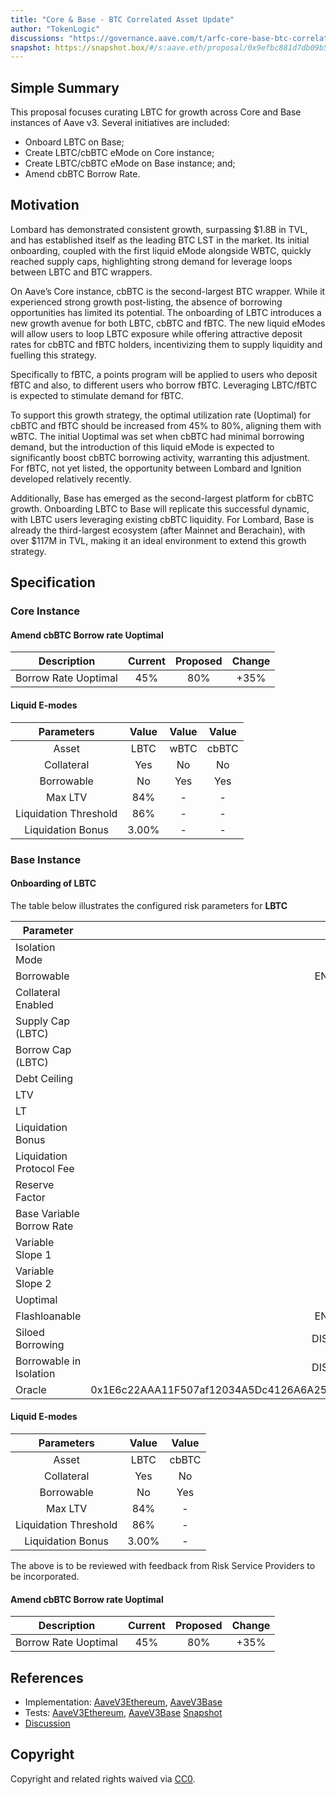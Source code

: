 ```yaml
---
title: "Core & Base - BTC Correlated Asset Update"
author: "TokenLogic"
discussions: "https://governance.aave.com/t/arfc-core-base-btc-correlated-asset-update/20940"
snapshot: https://snapshot.box/#/s:aave.eth/proposal/0x9efbc881d7db09b549a4c342387c31149c066de4bc51b625e2213d43aee0e977
---
```


## Simple Summary

This proposal focuses curating LBTC for growth across Core and Base instances of Aave v3. Several initiatives are included:

- Onboard LBTC on Base;
- Create LBTC/cbBTC eMode on Core instance;
- Create LBTC/cbBTC eMode on Base instance; and;
- Amend cbBTC Borrow Rate.

## Motivation

Lombard has demonstrated consistent growth, surpassing $1.8B in TVL, and has established itself as the leading BTC LST in the market. Its initial onboarding, coupled with the first liquid eMode alongside WBTC, quickly reached supply caps, highlighting strong demand for leverage loops between LBTC and BTC wrappers.

On Aave’s Core instance, cbBTC is the second-largest BTC wrapper. While it experienced strong growth post-listing, the absence of borrowing opportunities has limited its potential. The onboarding of LBTC introduces a new growth avenue for both LBTC, cbBTC and fBTC. The new liquid eModes will allow users to loop LBTC exposure while offering attractive deposit rates for cbBTC and fBTC holders, incentivizing them to supply liquidity and fuelling this strategy.

Specifically to fBTC, a points program will be applied to users who deposit fBTC and also, to different users who borrow fBTC. Leveraging LBTC/fBTC is expected to stimulate demand for fBTC.

To support this growth strategy, the optimal utilization rate (Uoptimal) for cbBTC and fBTC should be increased from 45% to 80%, aligning them with wBTC. The initial Uoptimal was set when cbBTC had minimal borrowing demand, but the introduction of this liquid eMode is expected to significantly boost cbBTC borrowing activity, warranting this adjustment. For fBTC, not yet listed, the opportunity between Lombard and Ignition developed relatively recently.

Additionally, Base has emerged as the second-largest platform for cbBTC growth. Onboarding LBTC to Base will replicate this successful dynamic, with LBTC users leveraging existing cbBTC liquidity. For Lombard, Base is already the third-largest ecosystem (after Mainnet and Berachain), with over $117M in TVL, making it an ideal environment to extend this growth strategy.

## Specification

### Core Instance

#### Amend cbBTC Borrow rate Uoptimal

|     Description      | Current | Proposed | Change |
| :------------------: | :-----: | :------: | :----: |
| Borrow Rate Uoptimal |   45%   |   80%    |  +35%  |

#### Liquid E-modes

|      Parameters       | Value | Value | Value |
| :-------------------: | :---: | :---: | :---: |
|         Asset         | LBTC  | wBTC  | cbBTC |
|      Collateral       |  Yes  |  No   |  No   |
|      Borrowable       |  No   |  Yes  |  Yes  |
|        Max LTV        |  84%  |   -   |   -   |
| Liquidation Threshold |  86%  |   -   |   -   |
|   Liquidation Bonus   | 3.00% |   -   |   -   |

### Base Instance

#### Onboarding of LBTC

The table below illustrates the configured risk parameters for **LBTC**

| Parameter                 |                                      Value |
| ------------------------- | -----------------------------------------: |
| Isolation Mode            |                                      false |
| Borrowable                |                                    ENABLED |
| Collateral Enabled        |                                       true |
| Supply Cap (LBTC)         |                                        800 |
| Borrow Cap (LBTC)         |                                         80 |
| Debt Ceiling              |                                      USD 0 |
| LTV                       |                                       70 % |
| LT                        |                                       75 % |
| Liquidation Bonus         |                                      8.5 % |
| Liquidation Protocol Fee  |                                       10 % |
| Reserve Factor            |                                       20 % |
| Base Variable Borrow Rate |                                        0 % |
| Variable Slope 1          |                                        4 % |
| Variable Slope 2          |                                      300 % |
| Uoptimal                  |                                       80 % |
| Flashloanable             |                                    ENABLED |
| Siloed Borrowing          |                                   DISABLED |
| Borrowable in Isolation   |                                   DISABLED |
| Oracle                    | 0x1E6c22AAA11F507af12034A5Dc4126A6A25DC8d2 |

#### Liquid E-modes

|      Parameters       | Value | Value |
| :-------------------: | :---: | :---: |
|         Asset         | LBTC  | cbBTC |
|      Collateral       |  Yes  |  No   |
|      Borrowable       |  No   |  Yes  |
|        Max LTV        |  84%  |   -   |
| Liquidation Threshold |  86%  |   -   |
|   Liquidation Bonus   | 3.00% |   -   |

The above is to be reviewed with feedback from Risk Service Providers to be incorporated.

#### Amend cbBTC Borrow rate Uoptimal

|     Description      | Current | Proposed | Change |
| :------------------: | :-----: | :------: | :----: |
| Borrow Rate Uoptimal |   45%   |   80%    |  +35%  |

## References

- Implementation: [AaveV3Ethereum](https://github.com/bgd-labs/aave-proposals-v3/blob/main/src/20250211_Multi_CoreBaseBTCCorrelatedAssetUpdate/AaveV3Ethereum_CoreBaseBTCCorrelatedAssetUpdate_20250211.sol), [AaveV3Base](https://github.com/bgd-labs/aave-proposals-v3/blob/main/src/20250211_Multi_CoreBaseBTCCorrelatedAssetUpdate/AaveV3Base_CoreBaseBTCCorrelatedAssetUpdate_20250211.sol)
- Tests: [AaveV3Ethereum](https://github.com/bgd-labs/aave-proposals-v3/blob/main/src/20250211_Multi_CoreBaseBTCCorrelatedAssetUpdate/AaveV3Ethereum_CoreBaseBTCCorrelatedAssetUpdate_20250211.t.sol), [AaveV3Base](https://github.com/bgd-labs/aave-proposals-v3/blob/main/src/20250211_Multi_CoreBaseBTCCorrelatedAssetUpdate/AaveV3Base_CoreBaseBTCCorrelatedAssetUpdate_20250211.t.sol)
  [Snapshot](https://snapshot.box/#/s:aave.eth/proposal/0x9efbc881d7db09b549a4c342387c31149c066de4bc51b625e2213d43aee0e977)
- [Discussion](https://governance.aave.com/t/arfc-core-base-btc-correlated-asset-update/20940)

## Copyright

Copyright and related rights waived via [CC0](https://creativecommons.org/publicdomain/zero/1.0/).

